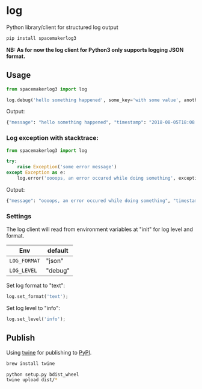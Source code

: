# log

Python library/client for structured log output

```bash
pip install spacemakerlog3
```

**NB: As for now the log client for Python3 only supports logging JSON format.**

## Usage

```python
from spacemakerlog3 import log

log.debug('hello something happened', some_key='with some value', another_key=123.12)
```

Output:

```bash
{"message": "hello something happened", "timestamp": "2018-08-05T18:08:01.780036Z", "another_key": 123.12, "level": "debug", "some_key": "with some value"}
```

### Log exception with stacktrace:

```python
from spacemakerlog3 import log

try:
    raise Exception('some error message')
except Exception as e:
    log.error('oooops, an error occured while doing something', exception=e)
```

Output:

```bash
{"message": "oooops, an error occured while doing something", "timestamp": "2018-08-15T08:49:46.707435Z", "level": "error", "exception": "Traceback (most recent call last):\n  File \"/someProject/some-spacemaker-app/some_module.py\", line 76, in some_method\n    raise Exception('some error message')\nException: some error message"}
```

### Settings

The log client will read from environment variables at "init" for log level and format.

| Env          | default |
| ------------ | ------- |
| `LOG_FORMAT` | "json"  |
| `LOG_LEVEL`  | "debug" |

Set log format to "text":

```python
log.set_format('text');
```

Set log level to "info":

```python
log.set_level('info');
```

## Publish

Using [twine](https://pypi.org/project/twine/) for publishing to [PyPI](https://pypi.org/project/spacemakerlog/).

```bash
brew install twine
```

```bash
python setup.py bdist_wheel
twine upload dist/*
```
